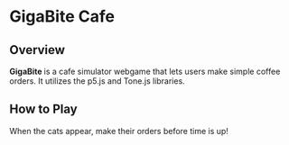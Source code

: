 <h1> GigaBite Cafe </h1> 

<h2> Overview </h2>
<strong> GigaBite </strong> is a cafe simulator webgame that lets users make simple coffee orders. It utilizes the p5.js and Tone.js libraries. 

<h2> How to Play</h2>
When the cats appear, make their orders before time is up!
